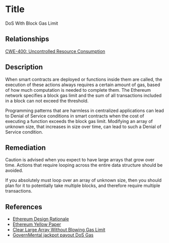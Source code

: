 # Title
DoS With Block Gas Limit

## Relationships
[CWE-400: Uncontrolled Resource Consumption](https://cwe.mitre.org/data/definitions/400.html)

## Description

When smart contracts are deployed or functions inside them are called, the execution of these actions always requires a certain amount of gas, based of how much computation is needed to complete them. The Ethereum network specifies a block gas limit and the sum of all transactions included in a block can not exceed the threshold. 

Programming patterns that are harmless in centralized applications can lead to Denial of Service conditions in smart contracts when the cost of executing a function exceeds the block gas limit. Modifying an array of unknown size, that increases in size over time, can lead to such a Denial of Service condition.

## Remediation

Caution is advised when you expect to have large arrays that grow over time. Actions that require looping across the entire data structure should be avoided.  

If you absolutely must loop over an array of unknown size, then you should plan for it to potentially take multiple blocks, and therefore require multiple transactions.

## References
* [Ethereum Design Rationale](https://github.com/ethereum/wiki/wiki/Design-Rationale#gas-and-fees)
* [Ethereum Yellow Paper](https://ethereum.github.io/yellowpaper/paper.pdf)
* [Clear Large Array Without Blowing Gas Limit](https://ethereum.stackexchange.com/questions/3373/how-to-clear-large-arrays-without-blowing-the-gas-limit)
* [GovernMental jackpot payout DoS Gas](https://www.reddit.com/r/ethereum/comments/4ghzhv/governmentals_1100_eth_jackpot_payout_is_stuck/)

